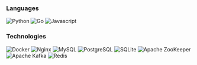 ### Languages

![Python](https://img.shields.io/badge/Code-Python-informational?style=flat&logo=python&logoColor=white&color=6aa6f8)
![Go](https://img.shields.io/badge/Code-Go-informational?style=flat&logo=go&logoColor=white&color=6aa6f8)
![Javascript](https://img.shields.io/badge/Code-Javascript-informational?style=flat&logo=javascript&logoColor=white&color=6aa6f8)


### Technologies

![Docker](https://img.shields.io/badge/Tools-Docker-informational?style=flat&logo=docker&logoColor=white&color=6aa6f8)
![Nginx](https://img.shields.io/badge/Tools-Ngnix-informational?style=flat&logo=nginx&logoColor=white&color=6aa6f8)
![MySQL](https://img.shields.io/badge/Tools-MySQL-informational?style=flat&logo=mysql&logoColor=white&color=6aa6f8)
![PostgreSQL](https://img.shields.io/badge/Tools-PostgreSQL-informational?style=flat&logo=postgresql&logoColor=white&color=6aa6f8)
![SQLite](https://img.shields.io/badge/Tools-SQLite-informational?style=flat&logo=SQLite&logoColor=white&color=6aa6f8) 
![Apache ZooKeeper](https://img.shields.io/badge/Tools-ApacheZooKeeper-informational?style=flat&logo=ApacheZooKeeper&logoColor=white&color=6aa6f8)
![Apache Kafka](https://img.shields.io/badge/Tools-ApacheKafka-informational?style=flat&logo=ApacheKafka&logoColor=white&color=6aa6f8) 
![Redis](https://img.shields.io/badge/Tools-Redis-informational?style=flat&logo=redis&logoColor=white&color=6aa6f8) 


<!---
forcodingagain/forcodingagain is a ✨ special ✨ repository because its `README.md` (this file) appears on your GitHub profile.
You can click the Preview link to take a look at your changes.
- 👋 Hi, I’m @forcodingagain
- 👀 I’m interested in ...
- 🌱 I’m currently learning ...
- 💞️ I’m looking to collaborate on ...
- 📫 How to reach me ...
- 😄 Pronouns: ...
- ⚡ Fun fact: ...
--->
